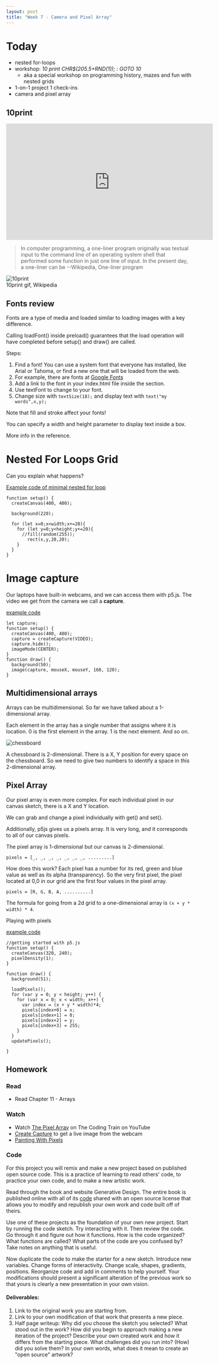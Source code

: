 ```yaml
---
layout: post
title: "Week 7 - Camera and Pixel Array"
---
```


# Today

- nested for-loops
- workshop: *10 print CHR$(205.5+RND(1)); : GOTO 10*
  - aka a special workshop on programming history, mazes and fun with nested grids
- 1-on-1 project 1 check-ins
- camera and pixel array

## 10print

<iframe width="560" height="315" src="https://www.youtube.com/embed/m9joBLOZVEo?si=mc2RqsEEbiLLL0GT" title="YouTube video player" frameborder="0" allow="accelerometer; autoplay; clipboard-write; encrypted-media; gyroscope; picture-in-picture; web-share" allowfullscreen></iframe>

> In computer programming, a one-liner program originally was textual input to the command line of an operating system shell that performed some function in just one line of input. In the present day, a one-liner can be  --Wikipedia, One-liner program

![10print](https://upload.wikimedia.org/wikipedia/commons/thumb/a/aa/10print.gif/330px-10print.gif)  
10print gif, Wikipedia  

## Fonts review

Fonts are a type of media and loaded similar to loading images with a key difference.

Calling loadFont() inside preload() guarantees that the load operation will have completed before setup() and draw() are called.


Steps:

1. Find a font! You can use a system font that everyone has installed, like Arial or Tahoma, or find a new one that will be loaded from the web.
2. For example, there are fonts at [Google Fonts](https://fonts.google.com/)
3. Add a link to the font in your index.html file inside the <head> section.
4. Use textFont to change to your font.
5. Change size with ```textSize(18);``` and display text with ```text("my words",x,y);```

Note that fill and stroke affect your fonts!

You can specify a width and height parameter to display text inside a box.

More info in the reference.


# Nested For Loops Grid

Can you explain what happens?

[Example code of minimal nested for loop](https://editor.p5js.org/2sman/sketches/XdV_uJonn)

```
function setup() {
  createCanvas(400, 400);

  background(220);

  for (let x=0;x<width;x+=20){
    for (let y=0;y<height;y+=20){
      //fill(random(255));
   		rect(x,y,20,20);
    }
  }
}
```

# Image capture

Our laptops have built-in webcams, and we can access them with p5.js. The video we get from the camera we call a **capture**.

[example code](https://editor.p5js.org/2sman/sketches/OY8WGsMh3)

```
let capture;
function setup() {
  createCanvas(400, 400);
  capture = createCapture(VIDEO);
  capture.hide();
  imageMode(CENTER);
}
function draw() {
  background(50);
  image(capture, mouseX, mouseY, 160, 120);
}
```

## Multidimensional arrays

Arrays can be multidimensional. So far we have talked about a 1-dimensional array.

Each element in the array has a single number that assigns where it is location. 0 is the first element in the array. 1 is the next element. And so on.

![chessboard](https://upload.wikimedia.org/wikipedia/commons/c/c3/Chess_board_opening_staunton.jpg)

A chessboard is 2-dimensional. There is a X, Y position for every space on the chessboard. So we need to give two numbers to identify a space in this 2-dimensional array.

## Pixel Array

Our pixel array is even more complex. For each individual pixel in our canvas sketch, there is a X and Y location.

We can grab and change a pixel individually with get() and set().

Additionally, p5js gives us a pixels array. It is very long, and it corresponds to all of our canvas pixels.

The pixel array is 1-dimensional but our canvas is 2-dimensional.

```pixels = [_, _, _, _, _, _, _, .........]```

How does this work? Each pixel has a number for its red, green and blue value as well as its alpha (transparency). So the very first pixel, the pixel located at 0,0 in our grid are the first four values in the pixel array.

```pixels = [R, G, B, A, ..........]```


The formula for going from a 2d grid to a one-dimensional array is ```(x + y * width) * 4```.

Playing with pixels

[example code](https://editor.p5js.org/2sman/sketches/tWEQbj0F8)

```
//getting started with p5.js
function setup() {
  createCanvas(320, 240);
  pixelDensity(1);
}

function draw() {
  background(51);

  loadPixels();
  for (var y = 0; y < height; y++) {
    for (var x = 0; x < width; x++) {
      var index = (x + y * width)*4;
      pixels[index+0] = x;
      pixels[index+1] = 0;
      pixels[index+2] = y;
      pixels[index+3] = 255;      
    }
  }
  updatePixels();

}
```

## Homework

### Read

* Read Chapter 11 - Arrays

### Watch

* Watch [The Pixel Array](https://www.youtube.com/watch?v=nMUMZ5YRxHI) on The Coding Train on YouTube
* [Create Capture](https://www.youtube.com/watch?v=bkGf4fEHKak) to get a live image from the webcam
* [Painting With Pixels](https://www.youtube.com/watch?v=0V3uYA1hafk)

### Code

For this project you will remix and make a new project based on published open source code. This is a practice of learning to read others' code, to practice your own code, and to make a new artistic work.

Read through the book and website Generative Design. The entire book is published online with all of its [code](http://www.generative-gestaltung.de/2/) shared with an open source license that allows you to modify and republish your own work and code built off of theirs. 

Use one of these projects as the foundation of your own new project. Start by running the code sketch. Try interacting with it. Then review the code. Go through it and figure out how it functions. How is the code organized? What functions are called? What parts of the code are you confused by? Take notes on anything that is useful. 

Now duplicate the code to make the starter for a new sketch. Introduce new variables. Change forms of interactivity. Change scale, shapes, gradients, positions. Reorganize code and add in comments to help yourself. Your modifications should present a significant alteration of the previous work so that yours is clearly a new presentation in your own vision.

#### Deliverables:

1. Link to the original work you are starting from.
2. Link to your own modification of that work that presents a new piece.
3. Half page writeup: Why did you choose the sketch you selected? What stood out in the work? How did you begin to approach making a new iteration of the project? Describe your own created work and how it differs from the starting piece. What challenges did you run into? (How) did you solve them? In your own words, what does it mean to create an "open source" artwork?


